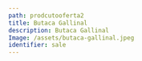 ```yaml
---
path: prodcutooferta2
title: Butaca Gallinal
description: Butaca Gallinal
Image: /assets/butaca-gallinal.jpeg
identifier: sale
---
```


